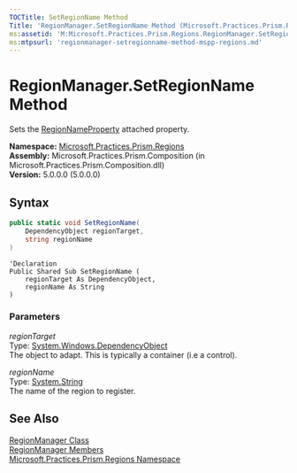 ```yaml
---
TOCTitle: SetRegionName Method
Title: 'RegionManager.SetRegionName Method (Microsoft.Practices.Prism.Regions)'
ms:assetid: 'M:Microsoft.Practices.Prism.Regions.RegionManager.SetRegionName(System.Windows.DependencyObject,System.String)'
ms:mtpsurl: 'regionmanager-setregionname-method-mspp-regions.md'
---
```

# RegionManager.SetRegionName Method

Sets the [RegionNameProperty](/patterns-practices/reference/regionmanager-regionnameproperty-field-mspp-regions) attached property.

**Namespace:** [Microsoft.Practices.Prism.Regions](/patterns-practices/reference/mspp-regions-namespace)  
**Assembly:** Microsoft.Practices.Prism.Composition (in Microsoft.Practices.Prism.Composition.dll)  
**Version:** 5.0.0.0 (5.0.0.0)

## Syntax
```C#
public static void SetRegionName(
	DependencyObject regionTarget,
	string regionName
)
```

```VB
'Declaration
Public Shared Sub SetRegionName ( 
	regionTarget As DependencyObject,
	regionName As String
)
```

### Parameters

*regionTarget*  
Type: [System.Windows.DependencyObject](http://msdn.microsoft.com/en-us/library/ms589309)  
The object to adapt. This is typically a container (i.e a control).

*regionName*  
Type: [System.String](http://msdn.microsoft.com/en-us/library/s1wwdcbf)  
The name of the region to register.

## See Also

[RegionManager Class](/patterns-practices/reference/regionmanager-class-mspp-regions)  
[RegionManager Members](/patterns-practices/reference/regionmanager-members-mspp-regions)  
[Microsoft.Practices.Prism.Regions Namespace](/patterns-practices/reference/mspp-regions-namespace)  